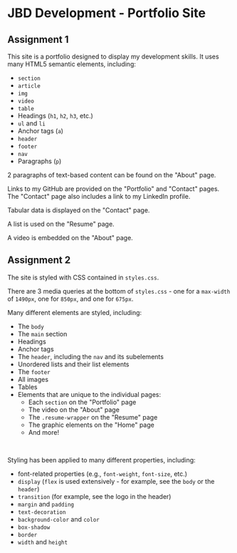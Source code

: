 # JBD Development - Portfolio Site

## Assignment 1

This site is a portfolio designed to display my development skills. It uses many HTML5 semantic elements, including:

- `section`
- `article`
- `img`
- `video`
- `table`
- Headings (`h1`, `h2`, `h3`, etc.)
- `ul` and `li`
- Anchor tags (`a`)
- `header`
- `footer`
- `nav`
- Paragraphs (`p`)

2 paragraphs of text-based content can be found on the "About" page.

Links to my GitHub are provided on the "Portfolio" and "Contact" pages. The "Contact" page also includes a link to my LinkedIn profile.

Tabular data is displayed on the "Contact" page.

A list is used on the "Resume" page.

A video is embedded on the "About" page.

## Assignment 2
The site is styled with CSS contained in `styles.css`.

There are 3 media queries at the bottom of `styles.css` - one for a `max-width` of `1490px`, one for `850px`, and one for `675px`.

Many different elements are styled, including:
- The `body`
- The `main` section
- Headings
- Anchor tags
- The `header`, including the `nav` and its subelements
- Unordered lists and their list elements
- The `footer`
- All images
- Tables
- Elements that are unique to the individual pages:
    - Each `section` on the "Portfolio" page
    - The video on the "About" page
    - The `.resume-wrapper` on the "Resume" page
    - The graphic elements on the "Home" page
    - And more!

<br>

Styling has been applied to many different properties, including:
- font-related properties (e.g., `font-weight`, `font-size`, etc.)
- `display` (`flex` is used extensively - for example, see the `body` or the `header`)
- `transition` (for example, see the logo in the header)
- `margin` and `padding`
- `text-decoration`
- `background-color` and `color`
- `box-shadow`
- `border`
- `width` and `height`